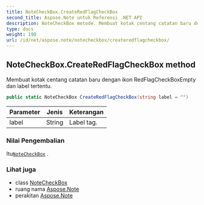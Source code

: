 ```yaml
---
title: NoteCheckBox.CreateRedFlagCheckBox
second_title: Aspose.Note untuk Referensi .NET API
description: NoteCheckBox metode. Membuat kotak centang catatan baru dengan ikon RedFlagCheckBoxEmpty dan label tertentu.
type: docs
weight: 190
url: /id/net/aspose.note/notecheckbox/createredflagcheckbox/
---
```

## NoteCheckBox.CreateRedFlagCheckBox method

Membuat kotak centang catatan baru dengan ikon RedFlagCheckBoxEmpty dan label tertentu.

```csharp
public static NoteCheckBox CreateRedFlagCheckBox(string label = "")
```

| Parameter | Jenis | Keterangan |
| --- | --- | --- |
| label | String | Label tag. |

### Nilai Pengembalian

Itu[`NoteCheckBox`](../) .

### Lihat juga

* class [NoteCheckBox](../)
* ruang nama [Aspose.Note](../../notecheckbox/)
* perakitan [Aspose.Note](../../../)


